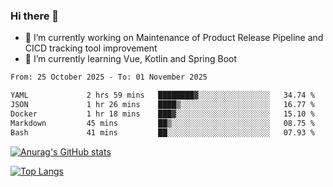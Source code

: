 ### Hi there 👋

- 🔭 I’m currently working on Maintenance of Product Release Pipeline and CICD tracking tool improvement
- 🌱 I’m currently learning Vue, Kotlin and Spring Boot

<!--START_SECTION:waka-->

```txt
From: 25 October 2025 - To: 01 November 2025

YAML             2 hrs 59 mins   ████████▓░░░░░░░░░░░░░░░░   34.74 %
JSON             1 hr 26 mins    ████▒░░░░░░░░░░░░░░░░░░░░   16.77 %
Docker           1 hr 18 mins    ███▓░░░░░░░░░░░░░░░░░░░░░   15.10 %
Markdown         45 mins         ██▒░░░░░░░░░░░░░░░░░░░░░░   08.75 %
Bash             41 mins         ██░░░░░░░░░░░░░░░░░░░░░░░   07.93 %
```

<!--END_SECTION:waka-->

[![Anurag's GitHub stats](https://github-readme-stats.vercel.app/api?username=yunhao981&show_icons=true&theme=solarized-dark)](https://github.com/anuraghazra/github-readme-stats)

[![Top Langs](https://github-readme-stats.vercel.app/api/top-langs/?username=yunhao981&theme=solarized-dark&layout=compact)](https://github.com/anuraghazra/github-readme-stats)

<!--
**yunhao981/yunhao981** is a ✨ _special_ ✨ repository because its `README.md` (this file) appears on your GitHub profile.

Here are some ideas to get you started:

- 🔭 I’m currently working on Maintenance of Release Pipeline and CICD tracking tool improvement
- 🌱 I’m currently learning Vue, Kotlin and Spring Boot
- 👯 I’m looking to collaborate on ...
- 🤔 I’m looking for help with ...
- 💬 Ask me about ...
- 📫 How to reach me: ...
- 😄 Pronouns: ...
- ⚡ Fun fact: ...
-->


